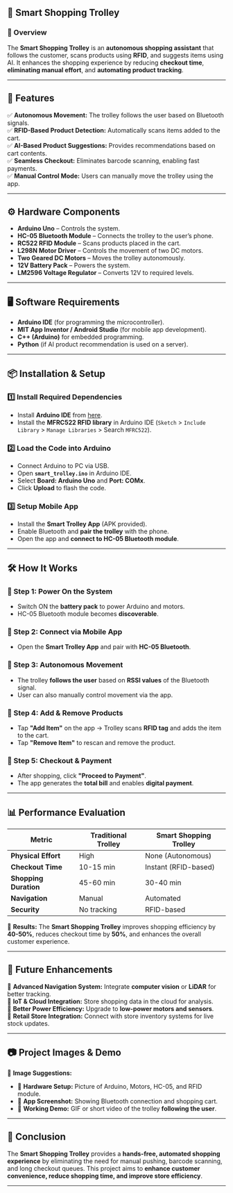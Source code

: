 
## 🛒 **Smart Shopping Trolley**  

### **📌 Overview**  
The **Smart Shopping Trolley** is an **autonomous shopping assistant** that follows the customer, scans products using **RFID**, and suggests items using AI. It enhances the shopping experience by reducing **checkout time**, **eliminating manual effort**, and **automating product tracking**.  

---

## 🚀 **Features**  
✅ **Autonomous Movement:** The trolley follows the user based on Bluetooth signals.  
✅ **RFID-Based Product Detection:** Automatically scans items added to the cart.  
✅ **AI-Based Product Suggestions:** Provides recommendations based on cart contents.  
✅ **Seamless Checkout:** Eliminates barcode scanning, enabling fast payments.  
✅ **Manual Control Mode:** Users can manually move the trolley using the app.  

---

## ⚙️ **Hardware Components**  
- **Arduino Uno** – Controls the system.  
- **HC-05 Bluetooth Module** – Connects the trolley to the user’s phone.  
- **RC522 RFID Module** – Scans products placed in the cart.  
- **L298N Motor Driver** – Controls the movement of two DC motors.  
- **Two Geared DC Motors** – Moves the trolley autonomously.  
- **12V Battery Pack** – Powers the system.  
- **LM2596 Voltage Regulator** – Converts 12V to required levels.  

---

## 🖥️ **Software Requirements**  
- **Arduino IDE** (for programming the microcontroller).  
- **MIT App Inventor / Android Studio** (for mobile app development).  
- **C++ (Arduino)** for embedded programming.  
- **Python** (if AI product recommendation is used on a server).  

---

## 📦 **Installation & Setup**  

### **1️⃣ Install Required Dependencies**  
- Install **Arduino IDE** from [here](https://www.arduino.cc/en/software).  
- Install the **MFRC522 RFID library** in Arduino IDE (`Sketch` > `Include Library` > `Manage Libraries` > Search `MFRC522`).  

### **2️⃣ Load the Code into Arduino**  
- Connect Arduino to PC via USB.  
- Open **`smart_trolley.ino`** in Arduino IDE.  
- Select **Board: Arduino Uno** and **Port: COMx**.  
- Click **Upload** to flash the code.  

### **3️⃣ Setup Mobile App**  
- Install the **Smart Trolley App** (APK provided).  
- Enable Bluetooth and **pair the trolley** with the phone.  
- Open the app and **connect to HC-05 Bluetooth module**.  

---

## 🛠️ **How It Works**  

### **🔹 Step 1: Power On the System**  
- Switch ON the **battery pack** to power Arduino and motors.  
- HC-05 Bluetooth module becomes **discoverable**.  

### **🔹 Step 2: Connect via Mobile App**  
- Open the **Smart Trolley App** and pair with **HC-05 Bluetooth**.  

### **🔹 Step 3: Autonomous Movement**  
- The trolley **follows the user** based on **RSSI values** of the Bluetooth signal.  
- User can also manually control movement via the app.  

### **🔹 Step 4: Add & Remove Products**  
- Tap **"Add Item"** on the app → Trolley scans **RFID tag** and adds the item to the cart.  
- Tap **"Remove Item"** to rescan and remove the product.  

### **🔹 Step 5: Checkout & Payment**  
- After shopping, click **"Proceed to Payment"**.  
- The app generates the **total bill** and enables **digital payment**.  

---

## 📊 **Performance Evaluation**  

| **Metric** | **Traditional Trolley** | **Smart Shopping Trolley** |
|------------|------------------------|----------------------------|
| **Physical Effort** | High | None (Autonomous) |
| **Checkout Time** | 10-15 min | Instant (RFID-based) |
| **Shopping Duration** | 45-60 min | 30-40 min |
| **Navigation** | Manual | Automated |
| **Security** | No tracking | RFID-based |

🔹 **Results:** The **Smart Shopping Trolley** improves shopping efficiency by **40-50%**, reduces checkout time by **50%**, and enhances the overall customer experience.  

---

## 📅 **Future Enhancements**  

🚀 **Advanced Navigation System:** Integrate **computer vision** or **LiDAR** for better tracking.  
📡 **IoT & Cloud Integration:** Store shopping data in the cloud for analysis.  
🔋 **Better Power Efficiency:** Upgrade to **low-power motors and sensors**.  
🛒 **Retail Store Integration:** Connect with store inventory systems for live stock updates.  

---

## 📷 **Project Images & Demo**  

🔹 **Image Suggestions:**  
- 📸 **Hardware Setup:** Picture of Arduino, Motors, HC-05, and RFID module.  
- 📱 **App Screenshot:** Showing Bluetooth connection and shopping cart.  
- 🛒 **Working Demo:** GIF or short video of the trolley **following the user**.  

---

## 🎯 **Conclusion**  
The **Smart Shopping Trolley** provides a **hands-free, automated shopping experience** by eliminating the need for manual pushing, barcode scanning, and long checkout queues. This project aims to **enhance customer convenience, reduce shopping time, and improve store efficiency**.  

---
